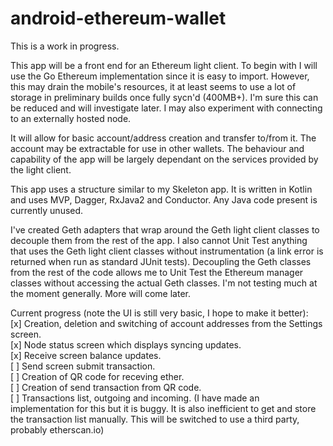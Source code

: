 # android-ethereum-wallet

This is a work in progress.

This app will be a front end for an Ethereum light client. To begin with I will use the Go Ethereum implementation since it is easy to import. However, this may drain the mobile's resources, it at least seems to use a lot of storage in preliminary builds once fully sycn'd (400MB+). I'm sure this can be reduced and will investigate later. I may also experiment with connecting to an externally hosted node. 

It will allow for basic account/address creation and transfer to/from it. The account may be extractable for use in other wallets. The behaviour and capability of the app will be largely dependant on the services provided by the light client.

This app uses a structure similar to my Skeleton app. It is written in Kotlin and uses MVP, Dagger, RxJava2 and Conductor. Any Java code present is currently unused.

I've created Geth adapters that wrap around the Geth light client classes to decouple them from the rest of the app. I also cannot Unit Test anything that uses the Geth light client classes without instrumentation (a link error is returned when run as standard JUnit tests). Decoupling the Geth classes from the rest of the code allows me to Unit Test the Ethereum manager classes without accessing the actual Geth classes. I'm not testing much at the moment generally. More will come later.

Current progress (note the UI is still very basic, I hope to make it better):<br>
[x] Creation, deletion and switching of account addresses from the Settings screen.<br>
[x] Node status screen which displays syncing updates.<br>
[x] Receive screen balance updates.<br>
[ ] Send screen submit transaction.<br>
[ ] Creation of QR code for receving ether.<br>
[ ] Creation of send transaction from QR code.<br>
[ ] Transactions list, outgoing and incoming. (I have made an implementation for this but it is buggy. It is also inefficient to get and store the transaction list manually. This will be switched to use a third party, probably etherscan.io)
